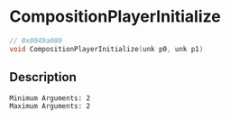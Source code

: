 # CompositionPlayerInitialize
```c
// 0x0049a080
void CompositionPlayerInitialize(unk p0, unk p1)
```
## Description
```
Minimum Arguments: 2
Maximum Arguments: 2
```

